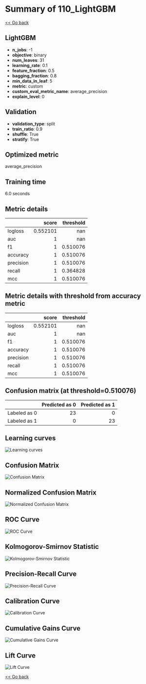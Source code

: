 # Summary of 110_LightGBM

[<< Go back](../README.md)


## LightGBM
- **n_jobs**: -1
- **objective**: binary
- **num_leaves**: 31
- **learning_rate**: 0.1
- **feature_fraction**: 0.5
- **bagging_fraction**: 0.8
- **min_data_in_leaf**: 5
- **metric**: custom
- **custom_eval_metric_name**: average_precision
- **explain_level**: 0

## Validation
 - **validation_type**: split
 - **train_ratio**: 0.9
 - **shuffle**: True
 - **stratify**: True

## Optimized metric
average_precision

## Training time

6.0 seconds

## Metric details
|           |    score |   threshold |
|:----------|---------:|------------:|
| logloss   | 0.552101 |  nan        |
| auc       | 1        |  nan        |
| f1        | 1        |    0.510076 |
| accuracy  | 1        |    0.510076 |
| precision | 1        |    0.510076 |
| recall    | 1        |    0.364828 |
| mcc       | 1        |    0.510076 |


## Metric details with threshold from accuracy metric
|           |    score |   threshold |
|:----------|---------:|------------:|
| logloss   | 0.552101 |  nan        |
| auc       | 1        |  nan        |
| f1        | 1        |    0.510076 |
| accuracy  | 1        |    0.510076 |
| precision | 1        |    0.510076 |
| recall    | 1        |    0.510076 |
| mcc       | 1        |    0.510076 |


## Confusion matrix (at threshold=0.510076)
|              |   Predicted as 0 |   Predicted as 1 |
|:-------------|-----------------:|-----------------:|
| Labeled as 0 |               23 |                0 |
| Labeled as 1 |                0 |               23 |

## Learning curves
![Learning curves](learning_curves.png)
## Confusion Matrix

![Confusion Matrix](confusion_matrix.png)


## Normalized Confusion Matrix

![Normalized Confusion Matrix](confusion_matrix_normalized.png)


## ROC Curve

![ROC Curve](roc_curve.png)


## Kolmogorov-Smirnov Statistic

![Kolmogorov-Smirnov Statistic](ks_statistic.png)


## Precision-Recall Curve

![Precision-Recall Curve](precision_recall_curve.png)


## Calibration Curve

![Calibration Curve](calibration_curve_curve.png)


## Cumulative Gains Curve

![Cumulative Gains Curve](cumulative_gains_curve.png)


## Lift Curve

![Lift Curve](lift_curve.png)



[<< Go back](../README.md)
